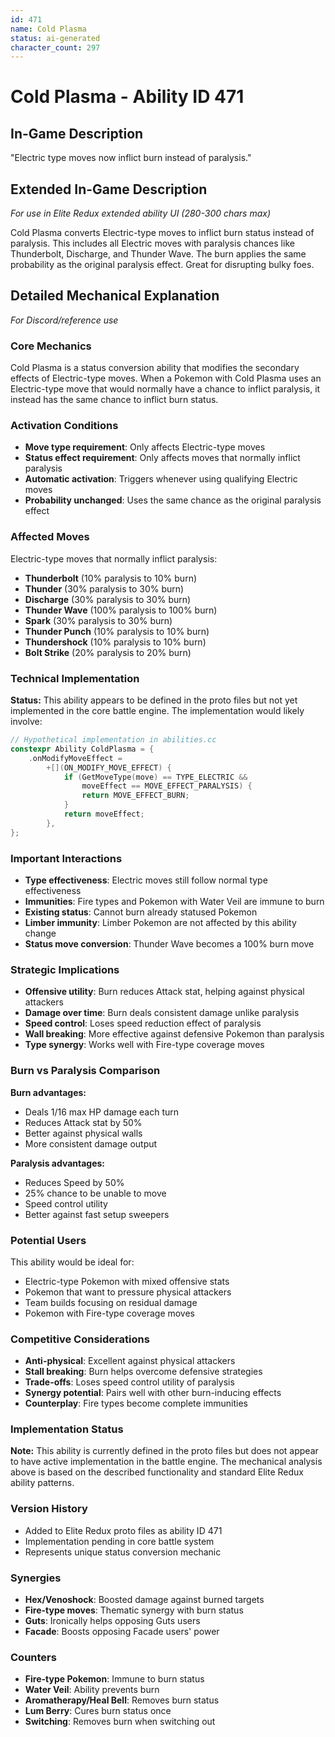 ```yaml
---
id: 471
name: Cold Plasma
status: ai-generated
character_count: 297
---
```


# Cold Plasma - Ability ID 471

## In-Game Description
"Electric type moves now inflict burn instead of paralysis."

## Extended In-Game Description
*For use in Elite Redux extended ability UI (280-300 chars max)*

Cold Plasma converts Electric-type moves to inflict burn status instead of paralysis. This includes all Electric moves with paralysis chances like Thunderbolt, Discharge, and Thunder Wave. The burn applies the same probability as the original paralysis effect. Great for disrupting bulky foes.

## Detailed Mechanical Explanation
*For Discord/reference use*

### Core Mechanics
Cold Plasma is a status conversion ability that modifies the secondary effects of Electric-type moves. When a Pokemon with Cold Plasma uses an Electric-type move that would normally have a chance to inflict paralysis, it instead has the same chance to inflict burn status.

### Activation Conditions
- **Move type requirement**: Only affects Electric-type moves
- **Status effect requirement**: Only affects moves that normally inflict paralysis
- **Automatic activation**: Triggers whenever using qualifying Electric moves
- **Probability unchanged**: Uses the same chance as the original paralysis effect

### Affected Moves
Electric-type moves that normally inflict paralysis:
- **Thunderbolt** (10% paralysis to 10% burn)
- **Thunder** (30% paralysis to 30% burn)
- **Discharge** (30% paralysis to 30% burn)
- **Thunder Wave** (100% paralysis to 100% burn)
- **Spark** (30% paralysis to 30% burn)
- **Thunder Punch** (10% paralysis to 10% burn)
- **Thundershock** (10% paralysis to 10% burn)
- **Bolt Strike** (20% paralysis to 20% burn)

### Technical Implementation
**Status:** This ability appears to be defined in the proto files but not yet implemented in the core battle engine. The implementation would likely involve:

```c
// Hypothetical implementation in abilities.cc
constexpr Ability ColdPlasma = {
    .onModifyMoveEffect = 
        +[](ON_MODIFY_MOVE_EFFECT) {
            if (GetMoveType(move) == TYPE_ELECTRIC && 
                moveEffect == MOVE_EFFECT_PARALYSIS) {
                return MOVE_EFFECT_BURN;
            }
            return moveEffect;
        },
};
```

### Important Interactions
- **Type effectiveness**: Electric moves still follow normal type effectiveness
- **Immunities**: Fire types and Pokemon with Water Veil are immune to burn
- **Existing status**: Cannot burn already statused Pokemon
- **Limber immunity**: Limber Pokemon are not affected by this ability change
- **Status move conversion**: Thunder Wave becomes a 100% burn move

### Strategic Implications
- **Offensive utility**: Burn reduces Attack stat, helping against physical attackers
- **Damage over time**: Burn deals consistent damage unlike paralysis
- **Speed control**: Loses speed reduction effect of paralysis
- **Wall breaking**: More effective against defensive Pokemon than paralysis
- **Type synergy**: Works well with Fire-type coverage moves

### Burn vs Paralysis Comparison
**Burn advantages:**
- Deals 1/16 max HP damage each turn
- Reduces Attack stat by 50%
- Better against physical walls
- More consistent damage output

**Paralysis advantages:**
- Reduces Speed by 50%
- 25% chance to be unable to move
- Speed control utility
- Better against fast setup sweepers

### Potential Users
This ability would be ideal for:
- Electric-type Pokemon with mixed offensive stats
- Pokemon that want to pressure physical attackers
- Team builds focusing on residual damage
- Pokemon with Fire-type coverage moves

### Competitive Considerations
- **Anti-physical**: Excellent against physical attackers
- **Stall breaking**: Burn helps overcome defensive strategies
- **Trade-offs**: Loses speed control utility of paralysis
- **Synergy potential**: Pairs well with other burn-inducing effects
- **Counterplay**: Fire types become complete immunities

### Implementation Status
**Note:** This ability is currently defined in the proto files but does not appear to have active implementation in the battle engine. The mechanical analysis above is based on the described functionality and standard Elite Redux ability patterns.

### Version History
- Added to Elite Redux proto files as ability ID 471
- Implementation pending in core battle system
- Represents unique status conversion mechanic

### Synergies
- **Hex/Venoshock**: Boosted damage against burned targets
- **Fire-type moves**: Thematic synergy with burn status
- **Guts**: Ironically helps opposing Guts users
- **Facade**: Boosts opposing Facade users' power

### Counters
- **Fire-type Pokemon**: Immune to burn status
- **Water Veil**: Ability prevents burn
- **Aromatherapy/Heal Bell**: Removes burn status
- **Lum Berry**: Cures burn status once
- **Switching**: Removes burn when switching out